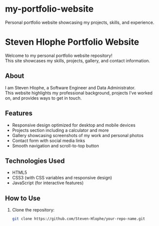 # my-portfolio-website
Personal portfolio website showcasing my projects, skills, and experience.
# Steven Hlophe Portfolio Website

Welcome to my personal portfolio website repository!  
This site showcases my skills, projects, gallery, and contact information.

## About

I am Steven Hlophe, a Software Engineer and Data Administrator.  
This website highlights my professional background, projects I’ve worked on, and provides ways to get in touch.

## Features

- Responsive design optimized for desktop and mobile devices  
- Projects section including a calculator and more  
- Gallery showcasing screenshots of my work and personal photos  
- Contact form with social media links  
- Smooth navigation and scroll-to-top button

## Technologies Used

- HTML5  
- CSS3 (with CSS variables and responsive design)  
- JavaScript (for interactive features)

## How to Use

1. Clone the repository:
   ```bash
   git clone https://github.com/Steven-Hlophe/your-repo-name.git
